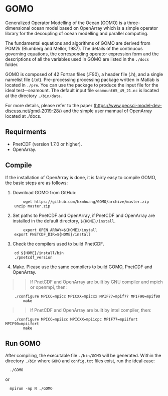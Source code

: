 # GOMO
Generalized Operator Modelling of the Ocean (GOMO) is a three-dimensional ocean model based on OpenArray which is a simple operator library for the decoupling of ocean modelling and parallel computing.

The fundamental equations and algorithms of GOMO are derived from POM2k (Blumberg and Mellor, 1987). The details of the continuous governing equations, the corresponding operator expression form and the descriptions of all the variables used in GOMO are listed in the `./docs` folder.

GOMO is composed of 42 Fortran files (.F90), a header file (.h), and a single namelist file (.txt). Pre-processing processing package written in Matlab is located in `./pre`. You can use the package to produce the input file for the ideal test--seamount. The default input file `seamount65_49_21.nc` is located at the directory `./bin/data`. 

For more details, please refer to the paper (https://www.geosci-model-dev-discuss.net/gmd-2019-28/) and the simple user mannual of OpenArray located at ./docs.

## Requirments
* PnetCDF (version 1.7.0 or higher).  
* OpenArray.  

## Compile 
If the installation of OpenArray is done, it is fairly easy to compile GOMO, the basic steps are as follows:

  1) Download GOMO from GitHub:  

```shell
        wget https://github.com/hxmhuang/GOMO/archive/master.zip  
	unzip master.zip
```

  2) Set paths to PnetCDF and OpenArray, if PnetCDF and OpenArray are installed in the default directory, `${HOME}/install`.  
```shell
        export OPEN_ARRAY=${HOME}/install 
	export PNETCDF_DIR=${HOME}/install 
```

  3) Check the compilers used to build PnetCDF.

```shell
	cd ${HOME}/install/bin
	./pnetcdf_version
```

  4) Make. Please use the same compilers to build GOMO, PnetCDF and OpenArray.   
> >  If PnetCDF and OpenArray are built by GNU compiler and mpich or openmpi, then:  

```shell
	./configure MPICC=mpicc MPICXX=mpicxx MPIF77=mpif77 MPIF90=mpif90
        make  
```

> >   If PnetCDF and OpenArray are built by intel compiler, then:  

```shell
	./configure MPICC=mpiicc MPICXX=mpiicpc MPIF77=mpiifort MPIF90=mpiifort
        make  
```

## Run GOMO
After compiling, the executable file `./bin/GOMO` will be generated. Within the directory `./bin` where `GOMO` and `config.txt` files exist, run the ideal case:
   
```shell
  ./GOMO   
```

or
  
```shell
  mpirun -np N ./GOMO   
```
